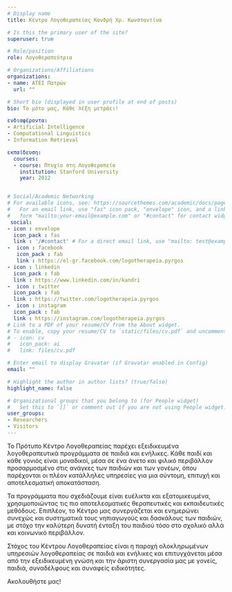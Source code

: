 ```yaml
---
# Display name
title: Κέντρο Λογοθεραπείας Κανδρή Χρ. Κωνσταντίνα

# Is this the primary user of the site?
superuser: true

# Role/position
role: Λογοθεραπεύτρια

# Organizations/Affiliations
organizations:
- name: ΑΤΕΙ Πατρών
  url: ""

# Short bio (displayed in user profile at end of posts)
bio: Το μότο μας, Κάθε λέξη μετράει!

ενδιαφέροντα:
- Artificial Intelligence
- Computational Linguistics
- Information Retrieval

εκπαίδευση:
  courses:
  - course: Πτυχίο στη Λογοθεραπεία
    institution: Stanford University
    year: 2012


# Social/Academic Networking
# For available icons, see: https://sourcethemes.com/academic/docs/page-builder/#icons
#   For an email link, use "fas" icon pack, "envelope" icon, and a link in the
#   form "mailto:your-email@example.com" or "#contact" for contact widget.
 social:
- icon : envelope
  icon_pack : fas
  link : '/#contact' # For a direct email link, use "mailto: test@example.org".
-  icon : facebook
   icon_pack : fab
   link : https://el-gr.facebook.com/logotherapeia.pyrgos
- icon : linkedin
  icon_pack : fab
  link : https://www.linkedin.com/in/kandri
-  icon : twitter
  icon_pack : fab
  link : https://twitter.com/logotherapeia.pyrgos
-  icon : instagram
  icon_pack : fab
  link : https://instagram.com/logotherapeia.pyrgos
# Link to a PDF of your resume/CV from the About widget.
# To enable, copy your resume/CV to `static/files/cv.pdf` and uncomment the lines below.
# - icon: cv
#   icon_pack: ai
#   link: files/cv.pdf

# Enter email to display Gravatar (if Gravatar enabled in Config)
email: ""

# Highlight the author in author lists? (true/false)
highlight_name: false

# Organizational groups that you belong to (for People widget)
#   Set this to `[]` or comment out if you are not using People widget.
user_groups:
- Researchers
- Visitors
---
```


Το Πρότυπο Κέντρο Λογοθεραπείας παρέχει εξειδικευμένα λογοθεραπευτικά προγράμματα σε παιδιά και ενήλικες. Κάθε παιδί και κάθε γονιός είναι μοναδικοί, μέσα σε ένα άνετο και φιλικό περιβάλλον προσαρμοσμένο στις ανάγκες των παιδιών και των γονέων, όπου παρέχονται οι πλέον κατάλληλες υπηρεσίες για μια σύντομη, επιτυχή και αποτελεσματική αποκατάσταση.

Τα προγράμματα που σχεδιάζουμε είναι ευέλικτα και εξατομικευμένα, χρησιμοποιώντας τις πιο αποτελεσματικές θεραπευτικές και εκπαιδευτικές μεθόδους. Επιπλέον, το Κέντρο μας συνεργάζεται και ενημερώνει συνεχώς και συστηματικά τους νηπιαγωγούς και δασκάλους των παιδιών, με στόχο την καλύτερη δυνατή ένταξη του παιδιού τόσο στο σχολικό αλλά και κοινωνικό περιβάλλον.

Στόχος του Κέντρου Λογοθεραπείας είναι η παροχή ολοκληρωμένων υπηρεσιών λογοθεραπείας σε παιδιά και ενήλικες και επιτυγχάνεται μέσα από την εξειδικευμένη γνώση και την άριστη συνεργασία μας με γονείς, παιδιά, συναδέλφους και συναφείς ειδικότητες.

Ακολουθήστε μας!